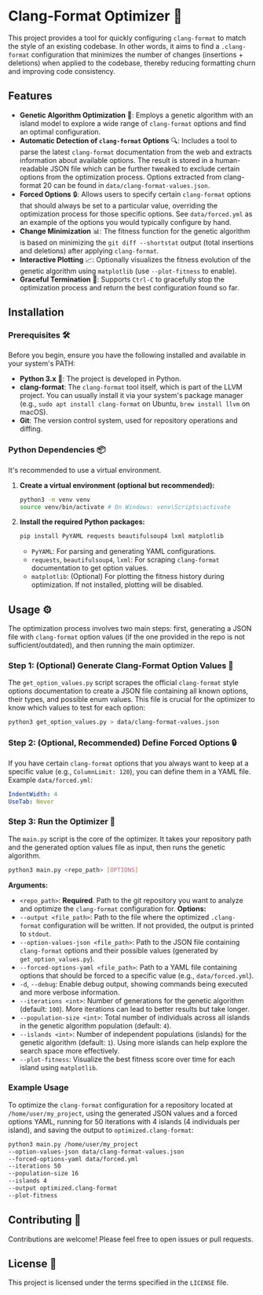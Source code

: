 # Clang-Format Optimizer 🚀
This project provides a tool for quickly configuring `clang-format` to match the style of an existing codebase. In other words, it aims to find a `.clang-format` configuration that minimizes the number of changes (insertions + deletions) when applied to the codebase, thereby reducing
formatting churn and improving code consistency.

## Features
*   **Genetic Algorithm Optimization** 🧬: Employs a genetic algorithm with an island model to explore a wide range of `clang-format` options and find an optimal configuration.
*   **Automatic Detection of `clang-format` Options** 🔍: Includes a tool to parse the latest `clang-format` documentation from the web and extracts information about available options. The result is stored in a human-readable JSON file which can be further tweaked to exclude certain options from the optimization process. Options extracted from clang-format 20 can be found in `data/clang-format-values.json`.
*   **Forced Options** 🔒: Allows users to specify certain `clang-format` options that should always be set to a particular value, overriding the optimization process for those specific options. See `data/forced.yml` as an example of the options you would typically configure by hand.
*   **Change Minimization** 📊: The fitness function for the genetic algorithm is based on minimizing the `git diff --shortstat` output (total insertions and
deletions) after applying `clang-format`.
*   **Interactive Plotting** 📈: Optionally visualizes the fitness evolution of the genetic algorithm using `matplotlib` (use `--plot-fitness` to enable).
*   **Graceful Termination** 🛑: Supports `Ctrl-C` to gracefully stop the optimization process and return the best configuration found so far.
## Installation
### Prerequisites 🛠️
Before you begin, ensure you have the following installed and available in your system's PATH:
*   **Python 3.x** 🐍: The project is developed in Python.
*   **clang-format**: The `clang-format` tool itself, which is part of the LLVM project. You can usually install it via your system's package manager (e.g.,
`sudo apt install clang-format` on Ubuntu, `brew install llvm` on macOS).
*   **Git**: The version control system, used for repository operations and diffing.
### Python Dependencies 📦
It's recommended to use a virtual environment.
1.  **Create a virtual environment (optional but recommended):**
    ```bash
    python3 -m venv venv
    source venv/bin/activate # On Windows: venv\Scripts\activate
    ```
2.  **Install the required Python packages:**
    ```bash
    pip install PyYAML requests beautifulsoup4 lxml matplotlib
    ```
    *   `PyYAML`: For parsing and generating YAML configurations.
    *   `requests`, `beautifulsoup4`, `lxml`: For scraping `clang-format` documentation to get option values.
    *   `matplotlib`: (Optional) For plotting the fitness history during optimization. If not installed, plotting will be disabled.
## Usage ⚙️
The optimization process involves two main steps: first, generating a JSON file with `clang-format` option values (if the one provided in the repo is not sufficient/outdated), and then running the main optimizer.
### Step 1: (Optional) Generate Clang-Format Option Values 📝
The `get_option_values.py` script scrapes the official `clang-format` style options documentation to create a JSON file containing all known options, their
types, and possible enum values. This file is crucial for the optimizer to know which values to test for each option:

```sh
python3 get_option_values.py > data/clang-format-values.json
```

### Step 2: (Optional, Recommended) Define Forced Options 🔒
If you have certain `clang-format` options that you always want to keep at a specific value (e.g., `ColumnLimit: 120`), you can define them in a YAML file.
Example `data/forced.yml`:

```yml
IndentWidth: 4
UseTab: Never
```

### Step 3: Run the Optimizer 🚀
The `main.py` script is the core of the optimizer. It takes your repository path and the generated option values file as input, then runs the genetic algorithm.

```sh
python3 main.py <repo_path> [OPTIONS]
```

**Arguments:**
*   `<repo_path>`: **Required**. Path to the git repository you want to analyze and optimize the `clang-format` configuration for.
**Options:**
*   `--output <file_path>`: Path to the file where the optimized `.clang-format` configuration will be written. If not provided, the output is printed to
`stdout`.
*   `--option-values-json <file_path>`: Path to the JSON file containing `clang-format` options and their possible values (generated by `get_option_values.py`).
*   `--forced-options-yaml <file_path>`: Path to a YAML file containing options that should be forced to a specific value (e.g., `data/forced.yml`).
*   `-d`, `--debug`: Enable debug output, showing commands being executed and more verbose information.
*   `--iterations <int>`: Number of generations for the genetic algorithm (default: `100`). More iterations can lead to better results but take longer.
*   `--population-size <int>`: Total number of individuals across all islands in the genetic algorithm population (default: `4`).
*   `--islands <int>`: Number of independent populations (islands) for the genetic algorithm (default: `1`). Using more islands can help explore the search
space more effectively.
*   `--plot-fitness`: Visualize the best fitness score over time for each island using `matplotlib`.

### Example Usage
To optimize the `clang-format` configuration for a repository located at `/home/user/my_project`, using the generated JSON values and a forced options YAML,
running for 50 iterations with 4 islands (4 individuals per island), and saving the output to `optimized.clang-format`:

```sh
python3 main.py /home/user/my_project
--option-values-json data/clang-format-values.json
--forced-options-yaml data/forced.yml
--iterations 50
--population-size 16
--islands 4
--output optimized.clang-format
--plot-fitness
```

## Contributing 👋
Contributions are welcome! Please feel free to open issues or pull requests.

## License 📄
This project is licensed under the terms specified in the `LICENSE` file.
